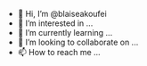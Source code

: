 - 👋 Hi, I’m @blaiseakoufei
- 👀 I’m interested in ...
- 🌱 I’m currently learning ...
- 💞️ I’m looking to collaborate on ...
- 📫 How to reach me ...

<!---
blaiseakoufei/blaiseakoufei is a ✨ special ✨ repository because its `README.md` (this file) appears on your GitHub profile.
You can click the Preview link to take a look at your changes.
--->
